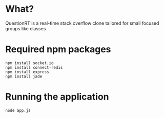 # What?
QuestionRT is a real-time stack overflow clone tailored for small focused groups like
classes

# Required npm packages 
    npm install socket.io
    npm install connect-redis
    npm install express
    npm install jade 

# Running the application
    node app.js
